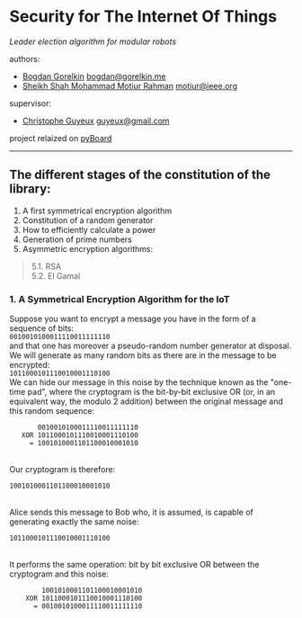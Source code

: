 # Security for The Internet Of Things
*Leader election algorithm for modular robots*

authors:
  * [Bogdan Gorelkin](https://b.gorelkin.me)  <bogdan@gorelkin.me>
  * [Sheikh Shah Mohammad Motiur Rahman](https://motiur.info) <motiur@ieee.org>

supervisor:
  * [Christophe Guyeux](https://www.femto-st.fr/fr/personnel-femto/cguyeux) <guyeux@gmail.com>

project relaized on [pyBoard](https://store.micropython.org/product/PYBv1.1H)

---

##  The different stages of the constitution of the library:

1. A first symmetrical encryption algorithm
2. Constitution of a random generator
3. How to efficiently calculate a power
4. Generation of prime numbers
5. Asymmetric encryption algorithms:
> 5.1. RSA</br>
> 5.2. El Gamal

###  1. A Symmetrical Encryption Algorithm for the IoT
Suppose you want to encrypt a message you have in the form of a sequence of bits:
</br>
```0010010100011110011111110```
</br>
and that one has moreover a pseudo-random number generator at disposal. We will generate as many random bits as there are in the message to be encrypted:
</br>
```1011000101110010001110100```
</br>
We can hide our message in this noise by the technique known as the "one-time pad", where the cryptogram is the bit-by-bit exclusive OR (or, in an equivalent way, the modulo 2 addition) between the original message and this random sequence:
</br>
```       
       0010010100011110011111110
   XOR 1011000101110010001110100
     = 1001010001101100010001010
```
</br>
Our cryptogram is therefore:

```1001010001101100010001010```

</br>
Alice sends this message to Bob who, it is assumed, is capable of generating exactly the same noise:

```1011000101110010001110100```

</br>
It performs the same operation: bit by bit exclusive OR between the cryptogram and this noise:

``` 
        1001010001101100010001010
    XOR 1011000101110010001110100
      = 0010010100011110011111110
```

</br>
